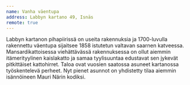 ```yaml
---
name: Vanha väentupa
address: Labbyn kartano 49, Isnäs
remote: true
---
```

Labbyn kartanon pihapiirissä on useita rakennuksia ja 1700-luvulla rakennettu väentupa sijaitsee 1858 istutetun valtavan saarnen katveessa. Mansardikattoisessa viehättävässä rakennuksessa on ollut aiemmin itämerityylinen kaislakatto ja samaa tyylisuuntaa edustavat sen jykevät pitkittäiset kattohirret. Taloa ovat vuosien saatossa asuneet kartanossa työskentelevä perheet. Nyt pienet asunnot on yhdistetty tilaa aiemmin isännöineen Mauri Närin kodiksi.